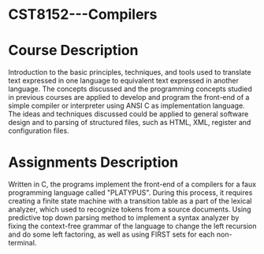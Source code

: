 # CST8152---Compilers

# Course Description

Introduction to the basic principles, techniques, and tools used to translate text expressed in one language to
equivalent text expressed in another language. The concepts discussed and the programming concepts studied in
previous courses are applied to develop and program the front-end of a simple compiler or interpreter using ANSI C
as implementation language. The ideas and techniques discussed could be applied to general software design and
to parsing of structured files, such as HTML, XML, register and configuration files.

# Assignments Description

Written in C, the programs implement the front-end of a compilers for a faux programming language called "PLATYPUS".
During this process, it requires creating a finite state machine with a transition table as a part of the lexical analyzer,
which used to recognize tokens from a source documents. Using predictive top down parsing method to implement a syntax analyzer
by fixing the context-free grammar of the language to change the left recursion and do some left factoring, as well as using FIRST
sets for each non-terminal.
